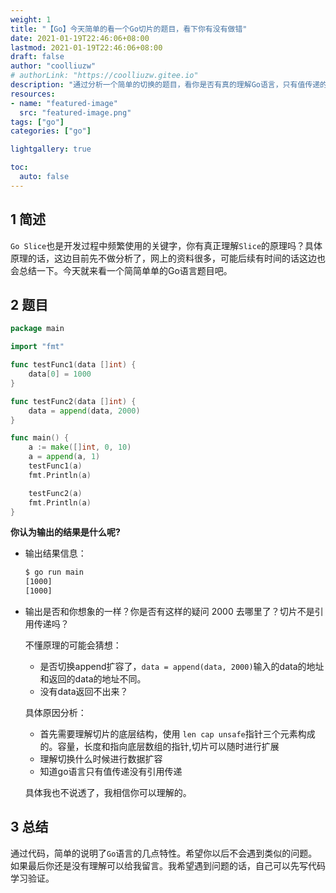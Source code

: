 ```yaml
---
weight: 1
title: "【Go】今天简单的看一个Go切片的题目，看下你有没有做错"
date: 2021-01-19T22:46:06+08:00
lastmod: 2021-01-19T22:46:06+08:00
draft: false
author: "coolliuzw"
# authorLink: "https://coolliuzw.gitee.io"
description: "通过分析一个简单的切换的题目，看你是否有真的理解Go语言，只有值传递的方."
resources:
- name: "featured-image"
  src: "featured-image.png"
tags: ["go"]
categories: ["go"]

lightgallery: true

toc:
  auto: false
---
```


<!--more-->

## 1 简述
`Go Slice`也是开发过程中频繁使用的关键字，你有真正理解`Slice`的原理吗？具体原理的话，这边目前先不做分析了，网上的资料很多，可能后续有时间的话这边也会总结一下。今天就来看一个简简单单的Go语言题目吧。

## 2 题目

```go
package main

import "fmt"

func testFunc1(data []int) {
	data[0] = 1000
}

func testFunc2(data []int) {
	data = append(data, 2000)
}

func main() {
	a := make([]int, 0, 10)
	a = append(a, 1)
	testFunc1(a)
	fmt.Println(a)

	testFunc2(a)
	fmt.Println(a)
}
```
**你认为输出的结果是什么呢?**
- 输出结果信息：

  ```bash
  $ go run main   
  [1000]
  [1000]
  ```

- 输出是否和你想象的一样？你是否有这样的疑问 2000 去哪里了？切片不是引用传递吗？

  不懂原理的可能会猜想：

  - 是否切换append扩容了，`data = append(data, 2000)`输入的data的地址和返回的data的地址不同。
  - 没有data返回不出来？

  具体原因分析：
  - 首先需要理解切片的底层结构，使用 `len cap unsafe`指针三个元素构成的。容量，长度和指向底层数组的指针,切片可以随时进行扩展
  - 理解切换什么时候进行数据扩容
  - 知道go语言只有值传递没有引用传递

  具体我也不说透了，我相信你可以理解的。

## 3 总结

​	通过代码，简单的说明了`Go`语言的几点特性。希望你以后不会遇到类似的问题。如果最后你还是没有理解可以给我留言。我希望遇到问题的话，自己可以先写代码学习验证。